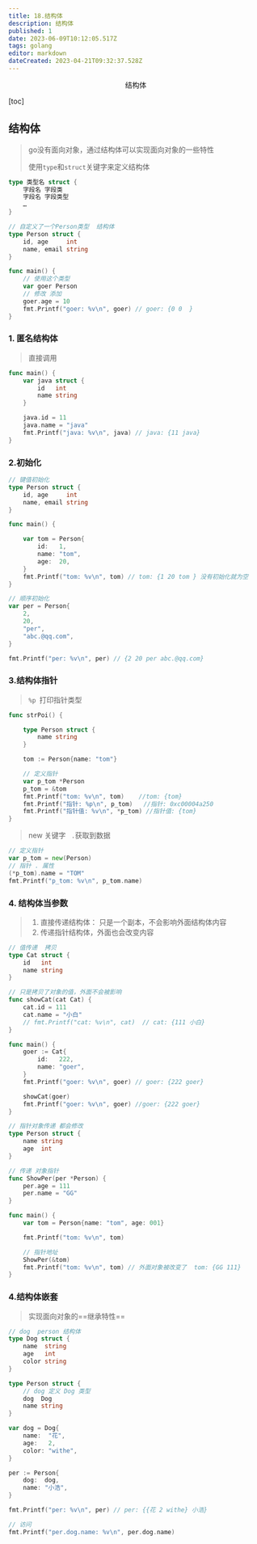 ```yaml
---
title: 18.结构体
description: 结构体
published: 1
date: 2023-06-09T10:12:05.517Z
tags: golang
editor: markdown
dateCreated: 2023-04-21T09:32:37.528Z
---
```


<center>结构体</center>



[toc]





## 结构体

> go没有面向对象，通过结构体可以实现面向对象的一些特性
>
> 使用`type`和`struct`关键字来定义结构体

```go
type 类型名 struct {
    字段名 字段类
    字段名 字段类型
    …
}
```

```go
// 自定义了一个Person类型  结构体
type Person struct {
	id, age     int
	name, email string
}

func main() {
    // 使用这个类型
	var goer Person
    // 修改 添加
    goer.age = 10 
	fmt.Printf("goer: %v\n", goer) // goer: {0 0  }
}
```



### 1. 匿名结构体

> 直接调用

```go
func main() {
	var java struct {
		id   int
		name string
	}

	java.id = 11
	java.name = "java"
	fmt.Printf("java: %v\n", java) // java: {11 java}
}
```



### 2.初始化

```go
// 键值初始化
type Person struct {
	id, age     int
	name, email string
}

func main() {

	var tom = Person{
		id:   1,
		name: "tom",
		age:  20,
	}
	fmt.Printf("tom: %v\n", tom) // tom: {1 20 tom } 没有初始化就为空
}
```

```go
// 顺序初始化
var per = Person{
    2,
    20,
    "per",
    "abc.@qq.com",
}

fmt.Printf("per: %v\n", per) // {2 20 per abc.@qq.com}
```



### 3.结构体指针

> `%p `打印指针类型

```go
func strPoi() {

	type Person struct {
		name string
	}

	tom := Person{name: "tom"}

	// 定义指针
	var p_tom *Person
	p_tom = &tom
	fmt.Printf("tom: %v\n", tom)    //tom: {tom}
	fmt.Printf("指针: %p\n", p_tom)   //指针: 0xc00004a250
	fmt.Printf("指针值: %v\n", *p_tom) //指针值: {tom}
}
```

> new 关键字 ` .`获取到数据

```go
// 定义指针
var p_tom = new(Person)
// 指针 . 属性
(*p_tom).name = "TOM"
fmt.Printf("p_tom: %v\n", p_tom.name)
```



### 4. 结构体当参数

> 1. 直接传递结构体： 只是一个副本，不会影响外面结构体内容
> 2. 传递指针结构体，外面也会改变内容

```go
// 值传递  拷贝
type Cat struct {
	id   int
	name string
}

// 只是拷贝了对象的值，外面不会被影响
func showCat(cat Cat) {
	cat.id = 111
	cat.name = "小白"
	// fmt.Printf("cat: %v\n", cat)  // cat: {111 小白}
}

func main() {
	goer := Cat{
		id:   222,
		name: "goer",
	}
	fmt.Printf("goer: %v\n", goer) // goer: {222 goer}

	showCat(goer)
	fmt.Printf("goer: %v\n", goer) //goer: {222 goer}
}
```

```go
// 指针对象传递 都会修改
type Person struct {
	name string
	age  int
}

// 传递 对象指针
func ShowPer(per *Person) {
	per.age = 111
	per.name = "GG"
}

func main() {
	var tom = Person{name: "tom", age: 001}

	fmt.Printf("tom: %v\n", tom)

	// 指针地址
	ShowPer(&tom)
	fmt.Printf("tom: %v\n", tom) // 外面对象被改变了  tom: {GG 111}
}
```



### 4.结构体嵌套

> 实现面向对象的==继承特性==

```go
// dog  person 结构体
type Dog struct {
    name  string
    age   int
    color string
}

type Person struct {
    // dog 定义 Dog 类型
    dog  Dog
    name string
}

var dog = Dog{
    name:  "花",
    age:   2,
    color: "withe",
}

per := Person{
    dog:  dog,
    name: "小浩",
}

fmt.Printf("per: %v\n", per) // per: {{花 2 withe} 小浩}

// 访问
fmt.Printf("per.dog.name: %v\n", per.dog.name)
```





